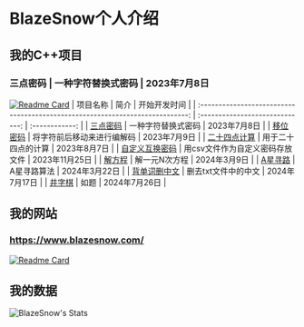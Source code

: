 # BlazeSnow个人介绍

## 我的C++项目

### 三点密码 | 一种字符替换式密码 | 2023年7月8日

[![Readme Card](https://github-readme-stats-i2uv9or4u-blazesnows-projects.vercel.app/api/pin/?username=BlazeSnow&repo=three-point-password)](https://github.com/BlazeSnow/three-point-password)
|                                   项目名称                                    |              简介               |  开始开发时间  |
| :---------------------------------------------------------------------------: | :-----------------------------: | :------------: |
|         [三点密码](https://github.com/BlazeSnow/three-point-password)         |       一种字符替换式密码        |  2023年7月8日  |
|         [移位密码](https://github.com/BlazeSnow/displacement-cipher)          |   将字符前后移动来进行编解码    |  2023年7月9日  |
|       [二十四点计算](https://github.com/BlazeSnow/24-point-calculation)       |       用于二十四点的计算        |  2023年8月7日  |
|  [自定义互换密码](https://github.com/BlazeSnow/Custom-interchange-password)   | 用csv文件作为自定义密码存放文件 | 2023年11月25日 |
|           [解方程](https://github.com/BlazeSnow/solving-equations)            |          解一元N次方程          |  2024年3月9日  |
|           [A星寻路](https://github.com/BlazeSnow/astar-pathfinding)           |           A星寻路算法           | 2024年3月22日  |
| [背单词删中文](https://github.com/BlazeSnow/Delete-characters-except-English) |       删去txt文件中的中文       | 2024年7月17日  |
|              [井字棋](https://github.com/BlazeSnow/Tic-Tac-Toe)               |              如题               | 2024年7月26日  |

## 我的网站

### <https://www.blazesnow.com/>

[![Readme Card](https://github-readme-stats-i2uv9or4u-blazesnows-projects.vercel.app/api/pin/?username=BlazeSnow&repo=blazesnow.github.io)](https://github.com/anuraghazra/github-readme-stats)

## 我的数据

![BlazeSnow's Stats](https://github-readme-stats.vercel.app/api?username=BlazeSnow&theme=default&show_icons=true&hide_border=true&count_private=true)